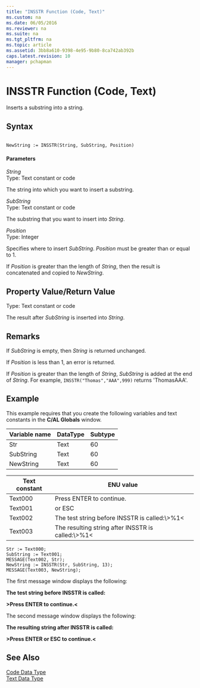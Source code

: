 ```yaml
---
title: "INSSTR Function (Code, Text)"
ms.custom: na
ms.date: 06/05/2016
ms.reviewer: na
ms.suite: na
ms.tgt_pltfrm: na
ms.topic: article
ms.assetid: 3bb8a610-9398-4e95-9b80-8ca742ab392b
caps.latest.revision: 10
manager: pchapman
---
```

# INSSTR Function (Code, Text)
Inserts a substring into a string.  
  
## Syntax  
  
```  
  
NewString := INSSTR(String, SubString, Position)  
```  
  
#### Parameters  
 *String*  
 Type: Text constant or code  
  
 The string into which you want to insert a substring.  
  
 *SubString*  
 Type: Text constant or code  
  
 The substring that you want to insert into *String*.  
  
 *Position*  
 Type: Integer  
  
 Specifies where to insert *SubString*. *Position* must be greater than or equal to 1.  
  
 If *Position* is greater than the length of *String*, then the result is concatenated and copied to *NewString*.  
  
## Property Value\/Return Value  
 Type: Text constant or code  
  
 The result after *SubString* is inserted into *String*.  
  
## Remarks  
 If *SubString* is empty, then *String* is returned unchanged.  
  
 If *Position* is less than 1, an error is returned.  
  
 If *Position* is greater than the length of *String*, *SubString* is added at the end of *String*. For example, `INSSTR("Thomas","AAA",999)` returns 'ThomasAAA'.  
  
## Example  
 This example requires that you create the following variables and text constants in the **C\/AL Globals** window.  
  
|Variable name|DataType|Subtype|  
|-------------------|--------------|-------------|  
|Str|Text|60|  
|SubString|Text|60|  
|NewString|Text|60|  
  
|Text constant|ENU value|  
|-------------------|---------------|  
|Text000|Press ENTER to continue.|  
|Text001|or ESC|  
|Text002|The test string before INSSTR is called:\\\>%1\<|  
|Text003|The resulting string after INSSTR is called:\\\>%1\<|  
  
```  
Str := Text000;  
SubString := Text001;  
MESSAGE(Text002, Str);  
NewString := INSSTR(Str, SubString, 13);  
MESSAGE(Text003, NewString);  
```  
  
 The first message window displays the following:  
  
 **The test string before INSSTR is called:**  
  
 **\>Press ENTER to continue.\<**  
  
 The second message window displays the following:  
  
 **The resulting string after INSSTR is called:**  
  
 **\>Press ENTER or ESC to continue.\<**  
  
## See Also  
 [Code Data Type](Code-Data-Type.md)   
 [Text Data Type](Text-Data-Type.md)